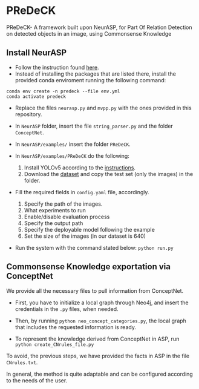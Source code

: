 # PReDeCK
PReDeCK- A framework built upon NeurASP, for Part Of Relation Detection on detected objects in an image, using Commonsense Knowledge 
<br>
## Install NeurASP
* Follow the instruction found [here](https://github.com/azreasoners/NeurASP/tree/master).
* Instead of installing the packages that are listed there, install the provided conda enviroment running the following command:
```
conda env create -n predeck --file env.yml
conda activate predeck
```
* Replace the files ```neurasp.py``` and ```mvpp.py``` with the ones provided in this repository. 

* In ```NeurASP``` folder, insert the file ```string_parser.py``` and the folder ```ConceptNet```.

* In ```NeurASP/examples/```  insert the folder ```PReDeCK```.

* In ```NeurASP/examples/PReDeCK``` do the following:
  1. Install YOLOv5 according to the [instructions](https://github.com/ultralytics/yolov5).
  2. Download the [dataset](https://universe.roboflow.com/pascalpart/pascal-part-fquij) and copy the test set (only the images) in the folder.

* Fill the required fields in  ```config.yaml``` file, accordingly. 
  1. Specify the path of the images.
  2. What experiments to run
  3. Enable/disable evaluation process
  4. Specify the output path
  5. Specify the deployable model following the example
  6. Set the size of the images (in our dataset is 640)


* Run the system with the command stated below:
```python run.py```

## Commonsense Knowledge exportation via ConceptNet

We provide all the necessary files to pull information from ConceptNet. 

* First, you have to initialize a local graph through Neo4j, and insert the credentials in the ```.py``` files, when needed.

* Then, by running ```python neo_concept_categories.py```, the local graph that includes the requested information is ready.

* To represent the knowledge derived from ConceptNet in ASP, run ```python create_CNrules_file.py```

To avoid, the previous steps, we have provided the facts in ASP in the file ```CNrules.txt```.

In general, the method is quite adaptable and can be configured according to the needs of the user.
